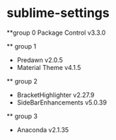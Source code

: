 # sublime-settings

**group 0
Package Control     v3.3.0

** group 1
* Predawn             v2.0.5
* Material Theme      v4.1.5

** group 2
* BracketHighlighter  v2.27.9
* SideBarEnhancements v5.0.39

** group 3
* Anaconda            v2.1.35
